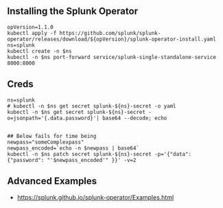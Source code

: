 ## Installing the Splunk Operator
```
opVersion=1.1.0
kubectl apply -f https://github.com/splunk/splunk-operator/releases/download/${opVersion}/splunk-operator-install.yaml
ns=splunk
kubectl create -n $ns
kubectl -n $ns port-forward service/splunk-single-standalone-service 8000:8000 
``` 

## Creds
```
ns=splunk
# kubectl -n $ns get secret splunk-${ns}-secret -o yaml
kubectl -n $ns get secret splunk-${ns}-secret -o=jsonpath='{.data.password}'| base64 --decode; echo


## Below fails for time being
newpass="someComplexpass"
newpass_encoded=`echo -n $newpass | base64`
kubectl -n $ns patch secret splunk-${ns}-secret -p='{"data":{"password": "'$newpass_encoded'" }}' -v=2
```


## Advanced Examples
- https://splunk.github.io/splunk-operator/Examples.html
